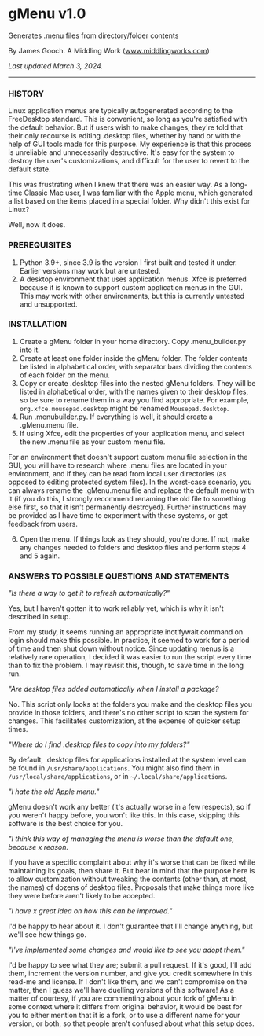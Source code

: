 # gMenu v1.0
Generates .menu files from directory/folder contents

By James Gooch. A Middling Work (www.middlingworks.com)

*Last updated March 3, 2024.*
___

### HISTORY ###
Linux application menus are typically autogenerated according to the FreeDesktop standard. This is convenient, so long as you're satisfied with the default behavior. But if users wish to make changes, they're told that their only recourse is editing .desktop files, whether by hand or with the help of GUI tools made for this purpose. My experience is that this process is unreliable and unnecessarily destructive. It's easy for the system to destroy the user's customizations, and difficult for the user to revert to the default state.

This was frustrating when I knew that there was an easier way. As a long-time Classic Mac user, I was familiar with the Apple menu, which generated a list based on the items placed in a special folder. Why didn't this exist for Linux?

Well, now it does.

### PREREQUISITES ###
1. Python 3.9+, since 3.9 is the version I first built and tested it under. Earlier versions may work but are untested.
2. A desktop environment that uses application menus. Xfce is preferred because it is known to support custom application menus in the GUI. This may work with other environments, but this is currently untested and unsupported.

### INSTALLATION ###
1. Create a gMenu folder in your home directory. Copy .menu_builder.py into it.
2. Create at least one folder inside the gMenu folder. The folder contents be listed in alphabetical order, with separator bars dividing the contents of each folder on the menu.
3. Copy or create .desktop files into the nested gMenu folders. They will be listed in alphabetical order, with the names given to their desktop files, so be sure to rename them in a way you find appropriate. For example, `org.xfce.mousepad.desktop` might be renamed `Mousepad.desktop`.
4. Run .menubuilder.py. If everything is well, it should create a .gMenu.menu file.
5. If using Xfce, edit the properties of your application menu, and select the new .menu file as your custom menu file.

  For an environment that doesn't support custom menu file selection in the GUI, you will have to research where .menu files are located in your environment, and if they can be read from local user directories (as opposed to editing protected system files). In the worst-case scenario, you can always rename the .gMenu.menu file and replace the default menu with it (if you do this, I strongly recommend renaming the old file to something else first, so that it isn't permanently destroyed). Further instructions may be provided as I have time to experiment with these systems, or get feedback from users.

6. Open the menu. If things look as they should, you're done. If not, make any changes needed to folders and desktop files and perform steps 4 and 5 again.

### ANSWERS TO POSSIBLE QUESTIONS AND STATEMENTS ###

*"Is there a way to get it to refresh automatically?"*

Yes, but I haven't gotten it to work reliably yet, which is why it isn't described in setup.

From my study, it seems running an appropriate inotifywait command on login should make this possible. In practice, it seemed to work for a period of time and then shut down without notice. Since updating menus is a relatively rare operation, I decided it was easier to run the script every time than to fix the problem. I may revisit this, though, to save time in the long run.

*"Are desktop files added automatically when I install a package?*

No. This script only looks at the folders you make and the desktop files you provide in those folders, and there's no other script to scan the system for changes. This facilitates customization, at the expense of quicker setup times.

*"Where do I find .desktop files to copy into my folders?"*

By default, .desktop files for applications installed at the system level can be found in `/usr/share/applications`.  You might also find them in `/usr/local/share/applications`, or in `~/.local/share/applications`.

*"I hate the old Apple menu."*

gMenu doesn't work any better (it's actually worse in a few respects), so if you weren't happy before, you won't like this. In this case, skipping this software is the best choice for you.

*"I think this way of managing the menu is worse than the default one, because x reason.*

If you have a specific complaint about why it's worse that can be fixed while maintaining its goals, then share it. But bear in mind that the purpose here is to allow customization without tweaking the contents (other than, at most, the names) of dozens of desktop files. Proposals that make things more like they were before aren't likely to be accepted.

*"I have x great idea on how this can be improved."*

I'd be happy to hear about it. I don't guarantee that I'll change anything, but we'll see how things go.

*"I've implemented some changes and would like to see you adopt them."*

I'd be happy to see what they are; submit a pull request. If it's good, I'll add them, increment the version number, and give you credit somewhere in this read-me and license. If I don't like them, and we can't compromise on the matter, then I guess we'll have duelling versions of this software! As a matter of courtesy, if you are commenting about your fork of gMenu in some context where it differs from original behavior, it would be best for you to either mention that it is a fork, or to use a different name for your version, or both, so that people aren't confused about what this setup does.
